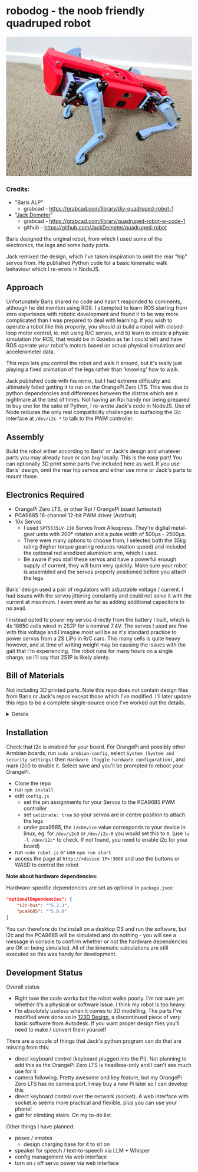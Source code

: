 # robodog - the noob friendly quadruped robot

![robodog](./img/robodog.jpg)

### Credits: 

- "Baris ALP"
  - grabcad - https://grabcad.com/library/diy-quadruped-robot-1
- "[Jack Demeter](https://github.com/JackDemeter)"
  - grabcad - https://grabcad.com/library/quadruped-robot-w-code-1
  - github - https://github.com/JackDemeter/quadruped-robot

Baris designed the original robot, from which I used some of the electronics, the legs and some body parts.

Jack remixed the design, which I've taken inspiration to omit the rear "hip" servos from. He published Python code for a basic kinematic walk behaviour which I re-wrote in NodeJS.

## Approach

Unfortunately Baris shared no code and hasn't responded to comments, although he did mention using ROS. I attempted to learn ROS starting from zero experience with robotic development and found it to be way more complicated than I was prepared to deal with learning. If you wish to operate a robot like this *properly*, you should a) build a robot with closed-loop motor control, ie. not using R/C servos, and b) learn to create a physic simulation (for ROS, that would be in Gazebo as far I could tell) and have ROS operate your robot's motors based on actual physical simulation and accelerometer data.

This repo lets you control the robot and walk it around, but it's really just playing a fixed animation of the legs rather than 'knowing' how to walk.

Jack published code with his remix, but I had extreme difficulty and ultimately failed getting it to run on the OrangePi Zero LTS. This was due to python dependencies and differences between the distros which are a nightmare at the best of times. Not having an Rpi handy nor being prepared to buy one for the sake of Python, I re-wrote Jack's code in NodeJS. Use of Node reduces the only real compatibility challenges to surfacing the i2c interface at `/dev/i2c-*` to talk to the PWM controller.

## Assembly

Build the robot either according to Baris' or Jack's design and whatever parts you may already have or can buy locally. This is the easy part! You can optionally 3D print some parts I've included here as well. If you use Baris' design, omit the rear hip servos and either use mine or Jack's parts to mount those.

## Electronics Required

- OrangePi Zero LTS, or other Rpi / OrangePi board (untested)
- PCA9685 16-channel 12-bit PWM driver (Adafruit)
- 10x Servos
  - I used `SPT5535LV-210` Servos from Aliexpress. They're digital metal-gear units with 200&deg; rotation and a pulse width of 500&micro;s - 2500&micro;s.
  - There were many options to choose from; I selected both the 35kg rating (higher torque gearing reduces rotation speed) and included the optional red anodized aluminium arm, which I used.
  - Be aware if you stall these servos and have a powerful enough supply of current, they will burn very quickly. Make sure your robot is assembled and the servos properly positioned before you attach the legs.

Baris' design used a pair of regulators with adjustable voltage / current. I had issues with the servos jittering constantly and could not solve it with the current at maximum. I even went as far as adding additional capacitors to no avail.

I instead opted to power my servos directly from the battery I built, which is 4x 18650 cells wired in 2S2P for a nominal 7.4V. The servos I used are fine with this voltage and I imagine most will be as it's standard practice to power servos from a 2S LiPo in R/C cars. This many cells is quite heavy however, and at time of writing weight may be causing the issues with the gait that I'm experiencing. The robot runs for many hours on a single charge, so I'll say that 2S1P is likely plenty.

## Bill of Materials

Not including 3D printed parts. Note this repo does not contain design files from Baris or Jack's repos except those which I've modified. I'll later update this repo to be a complete single-source once I've worked out the details.

<details>
(draft)

- Orange Pi Zero
- Rocker switch - local electronics store
- 12x spt5435LV
- 2x dc-dc SZBK07 (* I did not use these. heavy!)
- 4x 18650 (I used Sony VTC6)
- battery indicator - choose to suit your battery configuration and chemistry
- 50X50X10mm fan
- 16x 5mm R/C tie rod end (HPI)
- 8x 603ZZ 3x9x5mm bearings
- You would need a 5v regulator to power the Orange Pi
- Assorted length M3 bolts and nyloc nuts

</details>

## Installation

Check that i2c is enabled for your board. For OrangePi and possibly other Armbian boards, run `sudo armbian-config`, select `System (System and security settings)` then `Hardware (Toggle hardware configuration)`, and mark i2c0 to enable it. Select save and you'll be prompted to reboot your OrangePi.

- Clone the repo
- run `npm install`
- edit `config.js`
  - set the pin assignments for your Servos to the PCA9685 PWM controller
  - set `calibrate: true` so your servos are in centre position to attach the legs
  - under pca9685, the `i2cDevice` value corresponds to your device in linux, eg. for `/dev/i2c0` or `/dev/i2c-0` you would set this to `0`. (use `ls -l /dev/i2c*` to check. If not found, you need to enable i2c for your board)  
- run `node robot.js` or use `npm run start`
- access the page at `http://<device IP>:3000` and use the buttons or WASD to control the robot

**Note about hardware dependencies:**

Hardware-specific dependencies are set as optional in `package.json`:
```json
"optionalDependencies": {
    "i2c-bus": "^5.2.3",
    "pca9685": "^5.0.0"
}
```
You can therefore do the install on a desktop OS and run the software, but i2c and the PCA9685 will be simulated and do nothing - you will see a message in console to confirm whether or not the hardware dependencies are OK or being simulated. All of the kinematic calculations are still executed so this was handy for development.

## Development Status

Overall status

- Right now the code works but the robot walks poorly. I'm not sure yet whether it's a physical or software issue. I think my robot is too heavy.
- I'm absolutely useless when it comes to 3D modelling. The parts I've modified were done so in [123D Design](https://autodesk-123d-design.en.lo4d.com/windows), a discontinued piece of *very* basic software from Autodesk. If you want proper design files you'll need to make / convert them yourself 

There are a couple of things that Jack's python program can do that are missing from this:
- direct keyboard control (keyboard plugged into the Pi). Not planning to add this as the OrangePi Zero LTS is headless-only and I can't see much use for it
- camera following. Pretty awesome and key feature, but my OrangePi Zero LTS has no camera port. I may buy a new Pi later so I can develop this
- direct keyboard control over the network (socket). A web interface with socket.io seems more practical and flexible, plus you can use your phone!
- gait for climbing stairs. On my to-do list

Other things I have planned:
- poses / emotes
  - design charging base for it to sit on
- speaker for speech / text-to-speech via LLM + Whisper
- config management via web interface
- turn on / off servo power via web interface
